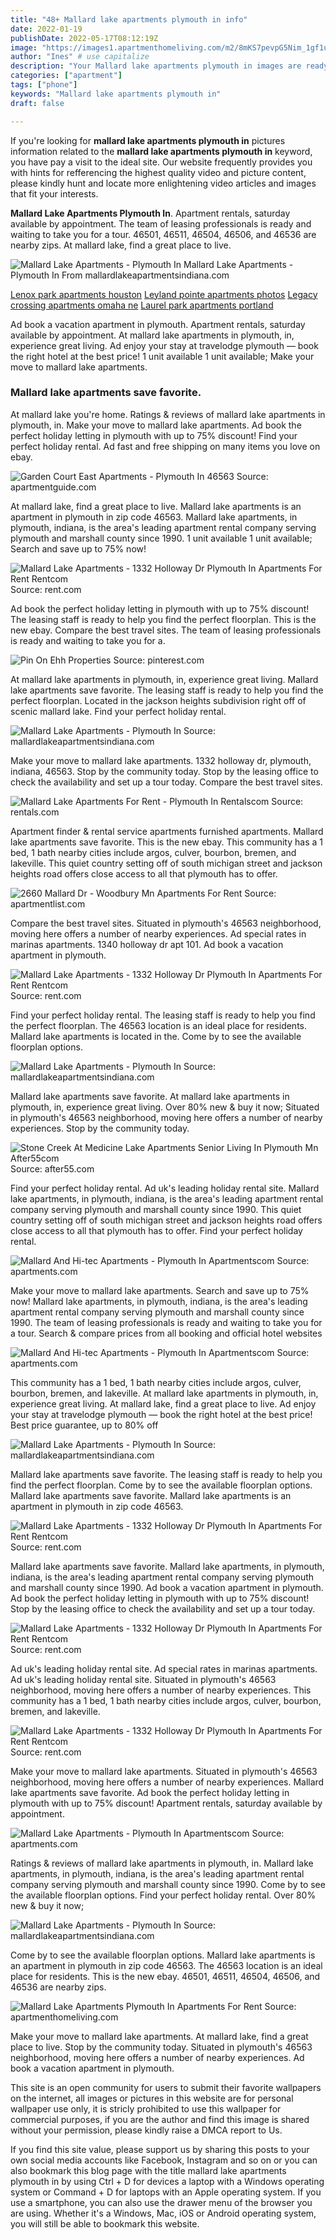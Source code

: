 ```yaml
---
title: "48+ Mallard lake apartments plymouth in info"
date: 2022-01-19
publishDate: 2022-05-17T08:12:19Z
image: "https://images1.apartmenthomeliving.com/m2/8mKS7pevpG5Nim_1gf1uhxpoq9HbXT25hu5xwZaeVCs/H270W360/map.jpg"
author: "Ines" # use capitalize
description: "Your Mallard lake apartments plymouth in images are ready. Mallard lake apartments plymouth in are a topic that is being searched for and liked by netizens now. You can Get the Mallard lake apartments plymouth in files here. Get all royalty-free photos and vectors."
categories: ["apartment"]
tags: ["phone"]
keywords: "Mallard lake apartments plymouth in"
draft: false

---
```


If you're looking for **mallard lake apartments plymouth in** pictures information related to the **mallard lake apartments plymouth in** keyword, you have pay a visit to the ideal  site.  Our website frequently  provides you with  hints  for refferencing  the highest  quality video and picture  content, please kindly hunt and locate more enlightening video articles and images  that fit your interests.

**Mallard Lake Apartments Plymouth In**. Apartment rentals, saturday available by appointment. The team of leasing professionals is ready and waiting to take you for a tour. 46501, 46511, 46504, 46506, and 46536 are nearby zips. At mallard lake, find a great place to live.

![Mallard Lake Apartments - Plymouth In](https://mallardlakeapartmentsindiana.com/OptimaMedia/images/P_9062/60d12832-f59b-4c5b-b487-64dc8d62446b.jpg "Mallard Lake Apartments - Plymouth In")
Mallard Lake Apartments - Plymouth In From mallardlakeapartmentsindiana.com

[Lenox park apartments houston](/lenox-park-apartments-houston/)
[Leyland pointe apartments photos](/leyland-pointe-apartments-photos/)
[Legacy crossing apartments omaha ne](/legacy-crossing-apartments-omaha-ne/)
[Laurel park apartments portland](/laurel-park-apartments-portland/)

Ad book a vacation apartment in plymouth. Apartment rentals, saturday available by appointment. At mallard lake apartments in plymouth, in, experience great living. Ad enjoy your stay at travelodge plymouth — book the right hotel at the best price! 1 unit available 1 unit available; Make your move to mallard lake apartments.

### Mallard lake apartments save favorite.

At mallard lake you&#039;re home. Ratings &amp; reviews of mallard lake apartments in plymouth, in. Make your move to mallard lake apartments. Ad book the perfect holiday letting in plymouth with up to 75% discount! Find your perfect holiday rental. Ad fast and free shipping on many items you love on ebay.


![Garden Court East Apartments - Plymouth In 46563](https://rentpath-res.cloudinary.com/$img_current/t_3x2_jpg_xl/d7732c97ad5d182a8ae8a85bbf085d45 "Garden Court East Apartments - Plymouth In 46563")
Source: apartmentguide.com

At mallard lake, find a great place to live. Mallard lake apartments is an apartment in plymouth in zip code 46563. Mallard lake apartments, in plymouth, indiana, is the area&#039;s leading apartment rental company serving plymouth and marshall county since 1990. 1 unit available 1 unit available; Search and save up to 75% now!

![Mallard Lake Apartments - 1332 Holloway Dr Plymouth In Apartments For Rent Rentcom](https://rentpath-res.cloudinary.com/$img_current/t_3x2_jpg_xl/bf32edda9dfe2905fc1007cd7969b57d "Mallard Lake Apartments - 1332 Holloway Dr Plymouth In Apartments For Rent Rentcom")
Source: rent.com

Ad book the perfect holiday letting in plymouth with up to 75% discount! The leasing staff is ready to help you find the perfect floorplan. This is the new ebay. Compare the best travel sites. The team of leasing professionals is ready and waiting to take you for a.

![Pin On Ehh Properties](https://i.pinimg.com/originals/0a/55/f0/0a55f0b41b2320ec60b431da4d1a2626.jpg "Pin On Ehh Properties")
Source: pinterest.com

At mallard lake apartments in plymouth, in, experience great living. Mallard lake apartments save favorite. The leasing staff is ready to help you find the perfect floorplan. Located in the jackson heights subdivision right off of scenic mallard lake. Find your perfect holiday rental.

![Mallard Lake Apartments - Plymouth In](https://mallardlakeapartmentsindiana.com/OptimaMedia/images/P_9062/d60829f5-a2df-4a2c-aaa2-d1272126a931.jpg "Mallard Lake Apartments - Plymouth In")
Source: mallardlakeapartmentsindiana.com

Make your move to mallard lake apartments. 1332 holloway dr, plymouth, indiana, 46563. Stop by the community today. Stop by the leasing office to check the availability and set up a tour today. Compare the best travel sites.

![Mallard Lake Apartments For Rent - Plymouth In Rentalscom](https://rentpath-res.cloudinary.com/w_400,h_250,t_rp,cs_tinysrgb,fl_force_strip,c_fill,q_auto:low,dpr_1.0/e_unsharp_mask:50/294d4db51e9596fc90116b32698e6033 "Mallard Lake Apartments For Rent - Plymouth In Rentalscom")
Source: rentals.com

Apartment finder &amp; rental service apartments furnished apartments. Mallard lake apartments save favorite. This is the new ebay. This community has a 1 bed, 1 bath nearby cities include argos, culver, bourbon, bremen, and lakeville. This quiet country setting off of south michigan street and jackson heights road offers close access to all that plymouth has to offer.

![2660 Mallard Dr - Woodbury Mn Apartments For Rent](https://res.cloudinary.com/apartmentlist/image/upload/c_fit,dpr_auto,f_auto,h_640,q_auto,w_640/d556f57a64011645ccd3ae15df3958db.jpg "2660 Mallard Dr - Woodbury Mn Apartments For Rent")
Source: apartmentlist.com

Compare the best travel sites. Situated in plymouth&#039;s 46563 neighborhood, moving here offers a number of nearby experiences. Ad special rates in marinas apartments. 1340 holloway dr apt 101. Ad book a vacation apartment in plymouth.

![Mallard Lake Apartments - 1332 Holloway Dr Plymouth In Apartments For Rent Rentcom](https://rentpath-res.cloudinary.com/$img_current/t_3x2_jpg_xl/9c93c0e8e360d5a2ec697f51913e5adc "Mallard Lake Apartments - 1332 Holloway Dr Plymouth In Apartments For Rent Rentcom")
Source: rent.com

Find your perfect holiday rental. The leasing staff is ready to help you find the perfect floorplan. The 46563 location is an ideal place for residents. Mallard lake apartments is located in the. Come by to see the available floorplan options.

![Mallard Lake Apartments - Plymouth In](https://mallardlakeapartmentsindiana.com/OptimaMedia/images/P_9062/b0c9b988-606b-415f-8632-aed42c789341.jpg "Mallard Lake Apartments - Plymouth In")
Source: mallardlakeapartmentsindiana.com

Mallard lake apartments save favorite. At mallard lake apartments in plymouth, in, experience great living. Over 80% new &amp; buy it now; Situated in plymouth&#039;s 46563 neighborhood, moving here offers a number of nearby experiences. Stop by the community today.

![Stone Creek At Medicine Lake Apartments Senior Living In Plymouth Mn After55com](https://thumbs.frmonline.com/imgs/a55/images/48/941/2_158327626581300324018275001000.jpg "Stone Creek At Medicine Lake Apartments Senior Living In Plymouth Mn After55com")
Source: after55.com

Find your perfect holiday rental. Ad uk&#039;s leading holiday rental site. Mallard lake apartments, in plymouth, indiana, is the area&#039;s leading apartment rental company serving plymouth and marshall county since 1990. This quiet country setting off of south michigan street and jackson heights road offers close access to all that plymouth has to offer. Find your perfect holiday rental.

![Mallard And Hi-tec Apartments - Plymouth In Apartmentscom](https://images1.apartments.com/i2/KlxuLQ-Zd4uf8xgE0W5_s2Yd_mt7rz_6sSKy6_LOyu0/117/mallard-and-hi-tec-apartments-plymouth-in-building-photo.jpg?p=1 "Mallard And Hi-tec Apartments - Plymouth In Apartmentscom")
Source: apartments.com

Make your move to mallard lake apartments. Search and save up to 75% now! Mallard lake apartments, in plymouth, indiana, is the area&#039;s leading apartment rental company serving plymouth and marshall county since 1990. The team of leasing professionals is ready and waiting to take you for a tour. Search &amp; compare prices from all booking and official hotel websites

![Mallard And Hi-tec Apartments - Plymouth In Apartmentscom](https://images1.apartments.com/i2/xFpJ_0Lla0VeiAXx3D2Oiz16NTpvlKbbWBqGenb1sPU/117/mallard-and-hi-tec-apartments-plymouth-in-building-photo.jpg?p=1 "Mallard And Hi-tec Apartments - Plymouth In Apartmentscom")
Source: apartments.com

This community has a 1 bed, 1 bath nearby cities include argos, culver, bourbon, bremen, and lakeville. At mallard lake apartments in plymouth, in, experience great living. At mallard lake, find a great place to live. Ad enjoy your stay at travelodge plymouth — book the right hotel at the best price! Best price guarantee, up to 80% off

![Mallard Lake Apartments - Plymouth In](https://mallardlakeapartmentsindiana.com/OptimaMedia/images/P_9062/b413bcd1-abca-4cd6-9aa7-7dab55bb95ab.jpg "Mallard Lake Apartments - Plymouth In")
Source: mallardlakeapartmentsindiana.com

Mallard lake apartments save favorite. The leasing staff is ready to help you find the perfect floorplan. Come by to see the available floorplan options. Mallard lake apartments save favorite. Mallard lake apartments is an apartment in plymouth in zip code 46563.

![Mallard Lake Apartments - 1332 Holloway Dr Plymouth In Apartments For Rent Rentcom](https://rentpath-res.cloudinary.com/$img_current/t_3x2_jpg_xl/a85733e65d143c1dc1227341d87606a9 "Mallard Lake Apartments - 1332 Holloway Dr Plymouth In Apartments For Rent Rentcom")
Source: rent.com

Mallard lake apartments save favorite. Mallard lake apartments, in plymouth, indiana, is the area&#039;s leading apartment rental company serving plymouth and marshall county since 1990. Ad book a vacation apartment in plymouth. Ad book the perfect holiday letting in plymouth with up to 75% discount! Stop by the leasing office to check the availability and set up a tour today.

![Mallard Lake Apartments - 1332 Holloway Dr Plymouth In Apartments For Rent Rentcom](https://rentpath-res.cloudinary.com/$img_current/t_3x2_jpg_xl/6fb763202f7fc7b5cf13ac7aec7d08d1 "Mallard Lake Apartments - 1332 Holloway Dr Plymouth In Apartments For Rent Rentcom")
Source: rent.com

Ad uk&#039;s leading holiday rental site. Ad special rates in marinas apartments. Ad uk&#039;s leading holiday rental site. Situated in plymouth&#039;s 46563 neighborhood, moving here offers a number of nearby experiences. This community has a 1 bed, 1 bath nearby cities include argos, culver, bourbon, bremen, and lakeville.

![Mallard Lake Apartments - 1332 Holloway Dr Plymouth In Apartments For Rent Rentcom](https://rentpath-res.cloudinary.com/$img_current/t_3x2_jpg_xl/2083802b2b383a9c7f49097a5395f61b "Mallard Lake Apartments - 1332 Holloway Dr Plymouth In Apartments For Rent Rentcom")
Source: rent.com

Make your move to mallard lake apartments. Situated in plymouth&#039;s 46563 neighborhood, moving here offers a number of nearby experiences. Mallard lake apartments save favorite. Ad book the perfect holiday letting in plymouth with up to 75% discount! Apartment rentals, saturday available by appointment.

![Mallard Lake Apartments - Plymouth In Apartmentscom](https://images1.apartments.com/i2/DMsrZ1lZMTUfNw9SxEqBTXzzLNFYYBMWyqsqug2dims/111/mallard-lake-apartments-plymouth-in-primary-photo.jpg "Mallard Lake Apartments - Plymouth In Apartmentscom")
Source: apartments.com

Ratings &amp; reviews of mallard lake apartments in plymouth, in. Mallard lake apartments, in plymouth, indiana, is the area&#039;s leading apartment rental company serving plymouth and marshall county since 1990. Come by to see the available floorplan options. Find your perfect holiday rental. Over 80% new &amp; buy it now;

![Mallard Lake Apartments - Plymouth In](https://mallardlakeapartmentsindiana.com/OptimaMedia/images/P_9062/60d12832-f59b-4c5b-b487-64dc8d62446b.jpg "Mallard Lake Apartments - Plymouth In")
Source: mallardlakeapartmentsindiana.com

Come by to see the available floorplan options. Mallard lake apartments is an apartment in plymouth in zip code 46563. The 46563 location is an ideal place for residents. This is the new ebay. 46501, 46511, 46504, 46506, and 46536 are nearby zips.

![Mallard Lake Apartments Plymouth In Apartments For Rent](https://images1.apartmenthomeliving.com/m2/8mKS7pevpG5Nim_1gf1uhxpoq9HbXT25hu5xwZaeVCs/H270W360/map.jpg "Mallard Lake Apartments Plymouth In Apartments For Rent")
Source: apartmenthomeliving.com

Make your move to mallard lake apartments. At mallard lake, find a great place to live. Stop by the community today. Situated in plymouth&#039;s 46563 neighborhood, moving here offers a number of nearby experiences. Ad book a vacation apartment in plymouth.

This site is an open community for users to submit their favorite wallpapers on the internet, all images or pictures in this website are for personal wallpaper use only, it is stricly prohibited to use this wallpaper for commercial purposes, if you are the author and find this image is shared without your permission, please kindly raise a DMCA report to Us.

If you find this site value, please support us by sharing this posts to your own social media accounts like Facebook, Instagram and so on or you can also bookmark this blog page with the title mallard lake apartments plymouth in by using Ctrl + D for devices a laptop with a Windows operating system or Command + D for laptops with an Apple operating system. If you use a smartphone, you can also use the drawer menu of the browser you are using. Whether it's a Windows, Mac, iOS or Android operating system, you will still be able to bookmark this website.
